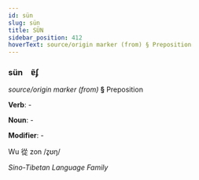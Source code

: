 ```yaml
---
id: sün
slug: sün
title: SÜN
sidebar_position: 412
hoverText: source/origin marker (from) § Preposition
---
```


### sün&emsp;<span kind="abugida">ɐ̃ʄ</span>

*source/origin marker (from)* **§** Preposition

**Verb**: -

**Noun**: -

**Modifier**: -

Wu 從 zon /z̥ʊŋ/

*Sino-Tibetan Language Family*